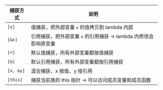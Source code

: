 | 捕获方式      | 说明                                      |
| --------- | --------------------------------------- |
| `[x]`     | 值捕获，把外部变量 `x` 的值拷贝到 lambda 内部           |
| `[&x]`    | 引用捕获，把外部变量 `x` 的引用捕获 → lambda 内修改会影响原变量 |
| `[=]`     | 默认值捕获，所有外部变量都按值捕获                       |
| `[&]`     | 默认引用捕获，所有外部变量都按引用捕获                     |
| `[x, &y]` | 混合捕获，x 按值，y 按引用                         |
| `[this]`  | 捕获当前类的 this 指针 → 可以访问成员变量和成员函数          |
